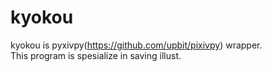 # kyokou
kyokou is pyxivpy(https://github.com/upbit/pixivpy) wrapper.  
This program is spesialize in saving illust.
